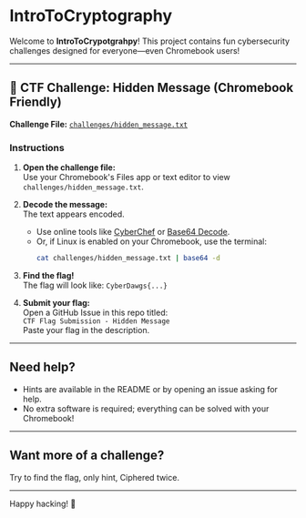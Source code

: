 # IntroToCryptography

Welcome to **IntroToCrypotgrahpy**! This project contains fun cybersecurity challenges designed for everyone—even Chromebook users!

---

## 📖 CTF Challenge: Hidden Message (Chromebook Friendly)

**Challenge File:** [`challenges/hidden_message.txt`](challenges/hidden_message.txt)

### Instructions

1. **Open the challenge file:**  
   Use your Chromebook's Files app or text editor to view `challenges/hidden_message.txt`.

2. **Decode the message:**  
   The text appears encoded.
   - Use online tools like [CyberChef](https://gchq.github.io/CyberChef/) or [Base64 Decode](https://www.base64decode.org/).
   - Or, if Linux is enabled on your Chromebook, use the terminal:
     ```sh
     cat challenges/hidden_message.txt | base64 -d
     ```

3. **Find the flag!**  
   The flag will look like: `CyberDawgs{...}`

4. **Submit your flag:**  
   Open a GitHub Issue in this repo titled:  
   `CTF Flag Submission - Hidden Message`  
   Paste your flag in the description.

---

## Need help?

- Hints are available in the README or by opening an issue asking for help.
- No extra software is required; everything can be solved with your Chromebook!

---

## Want more of a challenge?
Try to find the flag,
only hint,
Ciphered twice.


---

Happy hacking! 🚀
